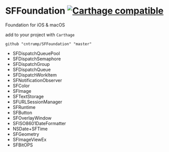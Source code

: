 # SFFoundation [![Carthage compatible](https://img.shields.io/badge/Carthage-compatible-4BC51D.svg?style=flat)](https://github.com/Carthage/Carthage)
Foundation for iOS &amp; macOS

add to your project with `Carthage`
```
github "cntrump/SFFoundation" "master"
```

- SFDispatchQueuePool
- SFDispatchSemaphore
- SFDispatchGroup
- SFDispatchQueue
- SFDispatchWorkItem
- SFNotificationObserver
- SFColor
- SFImage
- SFTextStorage
- SFURLSessionManager
- SFRuntime
- SFButton
- SFOverlayWindow
- SFISO8601DateFormatter
- NSDate+SFTime
- SFGeometry
- SFImageViewEx
- SFBitOPS
